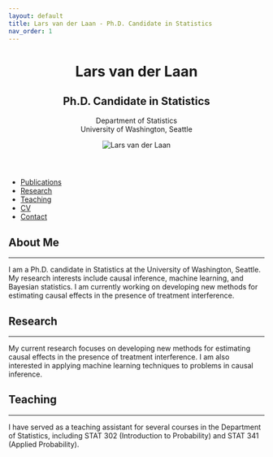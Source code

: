 ```yaml
---
layout: default
title: Lars van der Laan - Ph.D. Candidate in Statistics
nav_order: 1
---
```


<!-- Header Section -->
<header class="page-header">
  <div class="container">
    <div class="row">
      <div class="col-sm-12 col-md-6">
        <h1>Lars van der Laan</h1>
        <h2>Ph.D. Candidate in Statistics</h2>
        <p>Department of Statistics<br>University of Washington, Seattle</p>
      </div>
      <div class="col-sm-12 col-md-6">
        <img src="https://placehold.it/400x400" alt="Lars van der Laan">
      </div>
    </div>
  </div>
</header>

<!-- Navigation Section -->
<nav>
  <ul>
    <li><a href="{{ '/publications' | relative_url }}">Publications</a></li>
    <li><a href="{{ '/research' | relative_url }}">Research</a></li>
    <li><a href="{{ '/teaching' | relative_url }}">Teaching</a></li>
    <li><a href="{{ '/cv' | relative_url }}">CV</a></li>
    <li><a href="{{ '/contact' | relative_url }}">Contact</a></li>
  </ul>
</nav>

<!-- About Me Section -->
<section class="page-section" id="about-me">
  <div class="container">
    <div class="row">
      <div class="col-lg-12 text-center">
        <h2>About Me</h2>
        <hr class="my-4">
      </div>
    </div>
    <div class="row">
      <div class="col-md-8 offset-md-2 text-center">
        <p class="lead">I am a Ph.D. candidate in Statistics at the University of Washington, Seattle. My research interests include causal inference, machine learning, and Bayesian statistics. I am currently working on developing new methods for estimating causal effects in the presence of treatment interference.</p>
      </div>
    </div>
  </div>
</section>

<!-- Research Section -->
<section class="page-section" id="research">
  <div class="container">
    <div class="row">
      <div class="col-lg-12 text-center">
        <h2>Research</h2>
        <hr class="my-4">
      </div>
    </div>
    <div class="row">
      <div class="col-md-8 offset-md-2 text-center">
        <p class="lead">My current research focuses on developing new methods for estimating causal effects in the presence of treatment interference. I am also interested in applying machine learning techniques to problems in causal inference.</p>
      </div>
    </div>
  </div>
</section>

<!-- Teaching Section -->
<section class="page-section" id="teaching">
  <div class="container">
    <div class="row">
      <div class="col-lg-12 text-center">
        <h2>Teaching</h2>
        <hr class="my-4">
      </div>
    </div>
    <div class="row">
      <div class="col-md-8 offset-md-2 text-center">
        <p class="lead">I have served as a teaching assistant for several courses in the Department of Statistics, including STAT 302 (Introduction to Probability) and STAT 341 (Applied Probability).</p>
      </div>
    </
